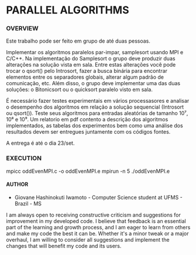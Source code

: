 # PARALLEL ALGORITHMS

### **OVERVIEW**

Este trabalho pode ser feito em grupo de até duas pessoas.

Implementar os algoritmos paralelos par-impar, samplesort usando MPI e C/C++. Na implementação do Samplesort o grupo deve produzir duas alterações na solução vista em sala. Entre estas alterações você pode trocar o qsort() pelo Introsort, fazer a busca binária para encontrar elementos entre os separadores globais, alterar algum padrão de comunicação, etc. Além disso, o grupo deve implementar uma das duas soluções: o Bitonicsort ou o quicksort paralelo visto em sala.

É necessário fazer testes experimentais em vários processasores e analisar o desempenho dos algoritmos em relação a solução sequencial (Introsort ou qsort()). Teste seus algoritmos para entradas aleatórias de tamanho 10⁷, 10⁸ e 10⁹. Um relatorio em pdf contento a descrição dos algoritmos implementados, as tabelas dos experimentos bem como uma análise dos resultados devem ser entregues juntamente com os códigos fontes.

A entrega é até o dia 23/set.

### **EXECUTION**

mpicc oddEvenMPI.c -o oddEvenMPI.e
mpirun -n 5 ./oddEvenMPI.e

#### **AUTHOR**

- Giovane Hashinokuti Iwamoto - Computer Science student at UFMS - Brazil - MS

I am always open to receiving constructive criticism and suggestions for improvement in my developed code. I believe that feedback is an essential part of the learning and growth process, and I am eager to learn from others and make my code the best it can be. Whether it's a minor tweak or a major overhaul, I am willing to consider all suggestions and implement the changes that will benefit my code and its users.
